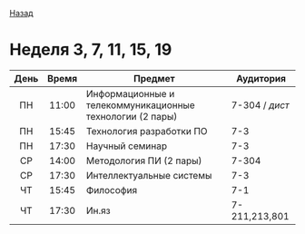[Назад](readme.md)
# Неделя 3, 7, 11, 15, 19 

День  | Время | Предмет                                                   | Аудитория
:---: | :---: | --------------------------------------------------------- | ---------
ПН    | 11:00 | Информационные и телекоммуникационные технологии (2 пары) | 7-304 / _дист_
ПН    | 15:45 | Технология разработки ПО                                  | 7-3
ПН    | 17:30 | Научный семинар                                           | 7-3
СР    | 14:00 | Методология ПИ (2 пары)                                   | 7-304
СР    | 17:30 | Интеллектуальные системы                                  | 7-3
ЧТ    | 15:45 | Философия                                                 | 7-1
ЧТ    | 17:30 | Ин.яз                                                     | 7-211,213,801
